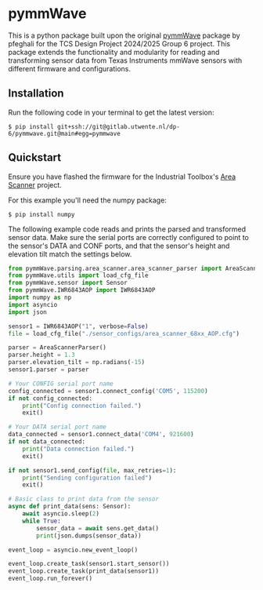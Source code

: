 # pymmWave

This is a python package built upon the original [pymmWave](https://github.com/pfeghali/pymmWave) package by pfeghali for the TCS Design Project 2024/2025 Group 6 project. This package extends the functionality and modularity for reading and transforming sensor data from Texas Instruments mmWave sensors with different firmware and configurations.

## Installation

Run the following code in your terminal to get the latest version:

```console
$ pip install git+ssh://git@gitlab.utwente.nl/dp-6/pymmwave.git@main#egg=pymmwave
```

## Quickstart

Ensure you have flashed the firmware for the Industrial Toolbox's [Area Scanner](https://dev.ti.com/tirex/explore/content/mmwave_industrial_toolbox_4_12_1/labs/Area_Scanner/docs/area_scanner_users_guide.html) project.

For this example you'll need the numpy package:

```console
$ pip install numpy
```

The following example code reads and prints the parsed and transformed sensor data. Make sure the serial ports are correctly configured to point to the sensor's DATA and CONF ports, and that the sensor's height and elevation tilt match the settings below.

```python
from pymmWave.parsing.area_scanner.area_scanner_parser import AreaScannerParser
from pymmWave.utils import load_cfg_file
from pymmWave.sensor import Sensor
from pymmWave.IWR6843AOP import IWR6843AOP
import numpy as np
import asyncio
import json

sensor1 = IWR6843AOP("1", verbose=False)
file = load_cfg_file("./sensor_configs/area_scanner_68xx_AOP.cfg")

parser = AreaScannerParser()
parser.height = 1.3
parser.elevation_tilt = np.radians(-15)
sensor1.parser = parser

# Your CONFIG serial port name
config_connected = sensor1.connect_config('COM5', 115200)
if not config_connected:
    print("Config connection failed.")
    exit()

# Your DATA serial port name
data_connected = sensor1.connect_data('COM4', 921600)
if not data_connected:
    print("Data connection failed.")
    exit()

if not sensor1.send_config(file, max_retries=1):
    print("Sending configuration failed")
    exit()

# Basic class to print data from the sensor
async def print_data(sens: Sensor):
    await asyncio.sleep(2)
    while True:
        sensor_data = await sens.get_data()
        print(json.dumps(sensor_data))

event_loop = asyncio.new_event_loop()

event_loop.create_task(sensor1.start_sensor())
event_loop.create_task(print_data(sensor1))
event_loop.run_forever()
```

